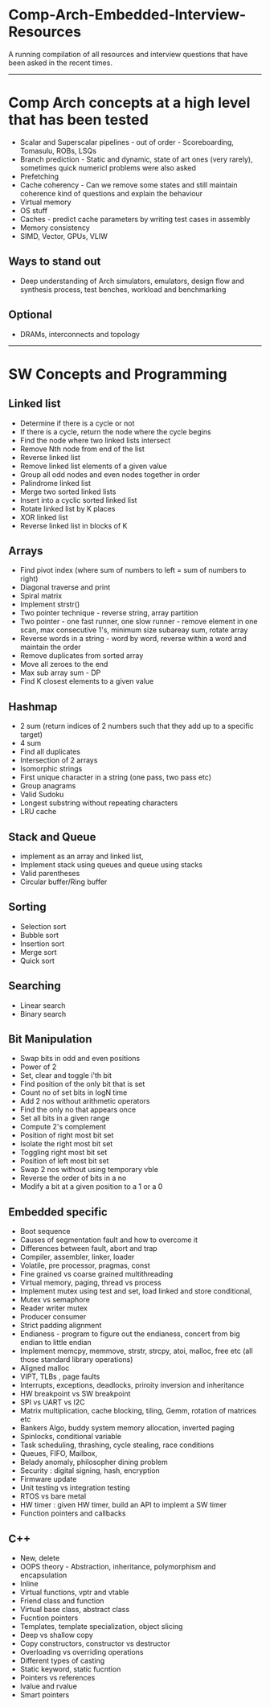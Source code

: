 # Comp-Arch-Embedded-Interview-Resources
A running compilation of all resources and interview questions that have been asked in the recent times.

*********************************
# Comp Arch concepts at a high level that has been tested

- Scalar and Superscalar pipelines - out of order - Scoreboarding, Tomasulu, ROBs, LSQs
- Branch prediction - Static and dynamic, state of art ones (very rarely), sometimes quick numericl problems were also asked
- Prefetching
- Cache coherency - Can we remove some states and still maintain coherence kind of questions and explain the behaviour
- Virtual memory
- OS stuff
- Caches - predict cache parameters by writing test cases in assembly
- Memory consistency
- SIMD, Vector, GPUs, VLIW

## Ways to stand out
- Deep understanding of Arch simulators, emulators, design flow and synthesis process, test benches, workload and benchmarking

## Optional
- DRAMs, interconnects and topology


**************************************
# SW Concepts and Programming

## Linked list
- Determine if there is a cycle or not
- If there is a cycle, return the node where the cycle begins
- Find the node where two linked lists intersect
- Remove Nth node from end of the list
- Reverse linked list
- Remove linked list elements of a given value
- Group all odd nodes and even nodes together in order
- Palindrome linked list
- Merge two sorted linked lists
- Insert into a cyclic sorted linked list
- Rotate linked list by K places
- XOR linked list
- Reverse linked list in blocks of K

## Arrays
- Find pivot index (where sum of numbers to left = sum of numbers to right)
- Diagonal traverse and print
- Spiral matrix
- Implement strstr()
- Two pointer technique - reverse string, array partition
- Two pointer - one fast runner, one slow runner - remove element in one scan, max consecutive 1's, minimum size subareay sum, rotate array
- Reverse words in a string - word by word, reverse within a word and maintain the order
- Remove duplicates from sorted array
- Move all zeroes to the end
- Max sub array sum - DP
- Find K closest elements to a given value

## Hashmap
- 2 sum (return indices of 2 numbers such that they add up to a specific target)
- 4 sum
- Find all duplicates
- Intersection of 2 arrays
- Isomorphic strings
- First unique character in a string (one pass, two pass etc)
- Group anagrams
- Valid Sudoku
- Longest substring without repeating characters
- LRU cache 

## Stack and Queue
- implement as an array and linked list,
- Implement stack using queues and queue using stacks
- Valid parentheses
- Circular buffer/Ring buffer

## Sorting
- Selection sort
- Bubble sort
- Insertion sort
- Merge sort
- Quick sort

## Searching
- Linear search
- Binary search

## Bit Manipulation
- Swap bits in odd and even positions
- Power of 2
- Set, clear and toggle i'th bit
- Find position of the only bit that is set
- Count no of set bits in logN time
- Add 2 nos without arithmetic operators
- Find the only no that appears once
- Set all bits in a given range
- Compute 2's complement
- Position of right most bit set
- Isolate the right most bit set
- Toggling right most bit set
- Position of left most bit set
- Swap 2 nos without using temporary vble
- Reverse the order of bits in a no
- Modify a bit at a given position to a 1 or a 0

## Embedded specific
- Boot sequence
- Causes of segmentation fault and how to overcome it
- Differences between fault, abort and trap
- Compiler, assembler, linker, loader
- Volatile, pre processor, pragmas, const
- Fine grained vs coarse grained multithreading
- Virtual memory, paging, thread vs process
- Implement mutex using test and set, load linked and store conditional, 
- Mutex vs semaphore
- Reader writer mutex
- Producer consumer
- Strict padding alignment
- Endianess - program to figure out the endianess, concert from big endian to little endian
- Implement memcpy, memmove, strstr, strcpy, atoi,  malloc, free etc (all those standard library operations)
- Aligned malloc
- VIPT, TLBs , page faults
- Interrupts, exceptions, deadlocks, priroity inversion and inheritance
- HW breakpoint vs SW breakpoint
- SPI vs UART vs I2C
- Matrix multiplication, cache blocking, tiling, Gemm, rotation of matrices etc
- Bankers Algo, buddy system memory allocation, inverted paging
- Spinlocks, conditional variable
- Task scheduling, thrashing, cycle stealing, race conditions 
- Queues, FIFO, Mailbox,
- Belady anomaly, philosopher dining problem
- Security : digital signing, hash, encryption
- Firmware update
- Unit testing vs integration testing
- RTOS vs bare metal
- HW timer : given HW timer, build an API to implemt a SW timer
- Function pointers and callbacks

## C++
- New, delete
- OOPS theory - Abstraction, inheritance, polymorphism and encapsulation 
- Inline
- Virtual functions, vptr and vtable
- Friend class and function
- Virtual base class, abstract class
- Fucntion pointers 
- Templates, template specialization, object slicing
- Deep vs shallow copy
- Copy constructors, constructor vs destructor
- Overloading vs overriding operations
- Different types of casting
- Static keyword, static fucntion
- Pointers vs references
- lvalue and rvalue
- Smart pointers
